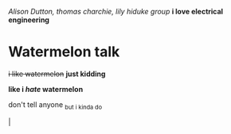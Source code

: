 _Alison Dutton, thomas charchie, lily hiduke group_
**i love electrical engineering**


# Watermelon talk
~~i like watermelon~~
**just kidding**

**like i _hate_ watermelon**

don't tell anyone <sub>but i kinda do</sub>

|
